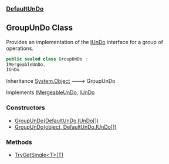 ### [DefaultUnDo](./DefaultUnDo.md 'DefaultUnDo')
## GroupUnDo Class
Provides an implementation of the [IUnDo](./DefaultUnDo-IUnDo.md 'DefaultUnDo.IUnDo') interface for a group of operations.  
```csharp
public sealed class GroupUnDo :
IMergeableUnDo,
IUnDo
```
Inheritance [System.Object](https://docs.microsoft.com/en-us/dotnet/api/System.Object 'System.Object') &#129106; GroupUnDo  

Implements [IMergeableUnDo](./DefaultUnDo-IMergeableUnDo.md 'DefaultUnDo.IMergeableUnDo'), [IUnDo](./DefaultUnDo-IUnDo.md 'DefaultUnDo.IUnDo')  
### Constructors
- [GroupUnDo(DefaultUnDo.IUnDo[])](./DefaultUnDo-GroupUnDo-GroupUnDo(DefaultUnDo-IUnDo--).md 'DefaultUnDo.GroupUnDo.GroupUnDo(DefaultUnDo.IUnDo[])')
- [GroupUnDo(object, DefaultUnDo.IUnDo[])](./DefaultUnDo-GroupUnDo-GroupUnDo(object_DefaultUnDo-IUnDo--).md 'DefaultUnDo.GroupUnDo.GroupUnDo(object, DefaultUnDo.IUnDo[])')
### Methods
- [TryGetSingle&lt;T&gt;(T)](./DefaultUnDo-GroupUnDo-TryGetSingle-T-(T).md 'DefaultUnDo.GroupUnDo.TryGetSingle&lt;T&gt;(T)')
